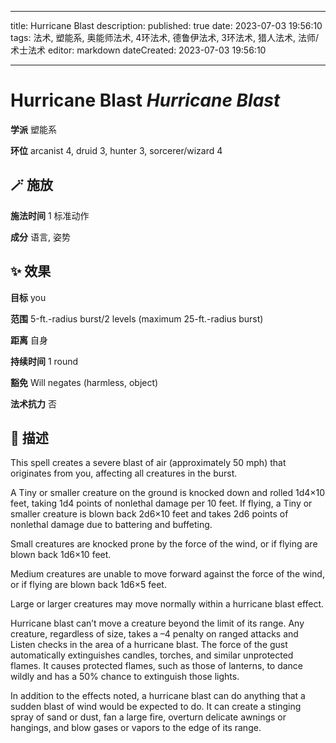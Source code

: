 
---
title: Hurricane Blast
description: 
published: true
date: 2023-07-03 19:56:10
tags: 法术, 塑能系, 奥能师法术, 4环法术, 德鲁伊法术, 3环法术, 猎人法术, 法师/术士法术
editor: markdown
dateCreated: 2023-07-03 19:56:10

---

# **Hurricane Blast** *Hurricane Blast*

**学派** 塑能系 

**环位** arcanist 4, druid 3, hunter 3, sorcerer/wizard 4

## 🪄 施放

**施法时间** 1 标准动作

**成分** 语言, 姿势

## ✨ 效果 

**目标** you 

**范围** 5-ft.-radius burst/2 levels (maximum 25-ft.-radius burst)

**距离** 自身  

**持续时间** 1 round 

**豁免** Will negates (harmless, object)

**法术抗力** 否

## 📖 描述

This spell creates a severe blast of air (approximately 50 mph) that originates from you, affecting all creatures in the burst.

A Tiny or smaller creature on the ground is knocked down and rolled 1d4&times;10 feet, taking 1d4 points of nonlethal damage per 10 feet. If flying, a Tiny or smaller creature is blown back 2d6&times;10 feet and takes 2d6 points of nonlethal damage due to battering and buffeting.

Small creatures are knocked prone by the force of the wind, or if flying are blown back 1d6&times;10 feet.

Medium creatures are unable to move forward against the force of the wind, or if flying are blown back 1d6&times;5 feet.

Large or larger creatures may move normally within a hurricane blast effect.

Hurricane blast can&rsquo;t move a creature beyond the limit of its range. Any creature, regardless of size, takes a &ndash;4 penalty on ranged attacks and Listen checks in the area of a hurricane blast. The force of the gust automatically extinguishes candles, torches, and similar unprotected flames. It causes protected flames, such as those of lanterns, to dance wildly and has a 50% chance to extinguish those lights.

In addition to the effects noted, a hurricane blast can do anything that a sudden blast of wind would be expected to do. It can create a stinging spray of sand or dust, fan a large fire, overturn delicate awnings or hangings, and blow gases or vapors to the edge of its range.
    